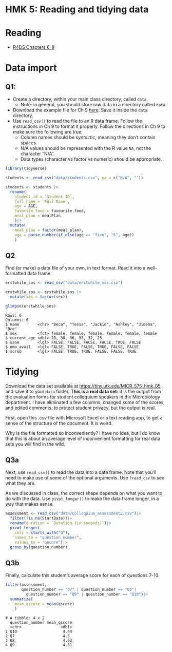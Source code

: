 HMK 5: Reading and tidying data
================

# Reading

- [R4DS Chapters 6-9](https://r4ds.hadley.nz/data-import)

# Data import

## Q1:

- Create a directory, within your main class directory, called `data`.
  - Note: in general, you should store raw data in a directory called
    `data`.
- Download the example file for Ch 9
  [here](https://pos.it/r4ds-students-csv). Save it inside the `data`
  directory.
- Use `read_csv()` to read the file to an R data frame. Follow the
  instructions in Ch 9 to format it properly. Follow the directions in
  Ch 9 to make sure the following are true:
  - Column names should be *syntactic*, meaning they don’t contain
    spaces.
  - N/A values should be represented with the R value `NA`, not the
    character “N/A”.
  - Data types (character vs factor vs numeric) should be appropriate.

``` r
library(tidyverse)

students <- read_csv("data/students.csv", na = c("N/A", ""))

students <- students |> 
  rename(
    student_id = `Student ID`,
    full_name = `Full Name`,
    age = AGE,
    favorite_food = favourite.food,
    meal_plan = mealPlan
    )|>
  mutate(
    meal_plan = factor(meal_plan),
    age = parse_number(if_else(age == "five", "5", age))
    )
```

## Q2

Find (or make) a data file of your own, in text format. Read it into a
well-formatted data frame.

``` r
erstwhile_sos <- read_csv("data/erstwhile_sos.csv")

erstwhile_sos <- erstwhile_sos |>
  mutate(sex = factor(sex))

glimpse(erstwhile_sos)
```

    Rows: 6
    Columns: 6
    $ name        <chr> "Beca", "Tessa", "Jackie", "Ashley", "Jimena", "Bre"
    $ sex         <fct> female, female, female, female, female, female
    $ current_age <dbl> 28, 30, 36, 33, 32, 25
    $ sane        <lgl> FALSE, FALSE, FALSE, FALSE, TRUE, FALSE
    $ emo_avail   <lgl> FALSE, TRUE, FALSE, TRUE, FALSE, FALSE
    $ scrub       <lgl> FALSE, TRUE, TRUE, FALSE, FALSE, TRUE

# Tidying

Download the data set available at
<https://tiny.utk.edu/MICR_575_hmk_05>, and save it to your `data`
folder. **This is a real data set:** it is the output from the
evaluation forms for student colloquium speakers in the Microbiology
department. I have eliminated a few columns, changed some of the scores,
and edited comments, to protect student privacy, but the output is real.

First, open this .csv file with Microsoft Excel or a text reading app,
to get a sense of the structure of the document. It is weird.

Why is the file formatted so inconveniently? I have no idea, but I do
know that this is about an average level of inconvenient formatting for
real data sets you will find in the wild.

## Q3a

Next, use `read_csv()` to read the data into a data frame. Note that
you’ll need to make use of some of the optional arguments. Use
`?read_csv` to see what they are.

As we discussed in class, the correct shape depends on what you want to
do with the data. Use `pivot_longer()` to make the data frame longer, in
a way that makes sense.

``` r
assessment <- read_csv("data/colloquium_assessment2.csv")|>
  filter(!is.na(StartDate))|>
  rename(duration = `Duration (in seconds)`)|>
  pivot_longer(
    cols = starts_with("Q"), 
    names_to = "question_number", 
    values_to = "qscore")|>
  group_by(question_number)
```

## Q3b

Finally, calculate this student’s average score for each of questions
7-10.

``` r
filter(assessment,
       question_number == "Q7" | question_number == "Q8"|
         question_number == "Q9" | question_number == "Q10")|>
  summarize(
    mean_qscore = mean(qscore)
    )
```

    # A tibble: 4 × 2
      question_number mean_qscore
      <chr>                 <dbl>
    1 Q10                    4.44
    2 Q7                     4.5 
    3 Q8                     4.62
    4 Q9                     4.31
